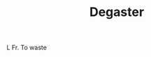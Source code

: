---
title: Degaster
letter: D
permalink: "/definitions/bld-degaster.html"
body: L Fr. To waste
published_at: '2018-07-07'
source: Black's Law Dictionary 2nd Ed (1910)
layout: post
---